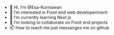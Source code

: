 - 👋 Hi, I’m @Esa-Kurniawan
- 👀 I’m interested in Front end web developenment
- 🌱 I’m currently learning Next js
- 💞️ I’m looking to collaborate on Front end projects 
- 📫 How to reach me just messanges me on github

<!---
Esa-Kurniawan/Esa-Kurniawan is a ✨ special ✨ repository because its `README.md` (this file) appears on your GitHub profile.
You can click the Preview link to take a look at your changes.
--->
